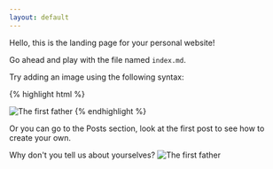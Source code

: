 ```yaml
---
layout: default
---
```


Hello, this is the landing page for your personal website!

Go ahead and play with the file named `index.md`.

Try adding an image using the following syntax:

{% highlight html %}
<!-- This is how you embed an image using markdown -->
![The first father](http://octodex.github.com/images/founding-father.jpg)
{% endhighlight %}

Or you can go to the Posts section, look at the first post to see how to create your own.

Why don't you tell us about yourselves?
![The first father](http://octodex.github.com/images/founding-father.jpg)